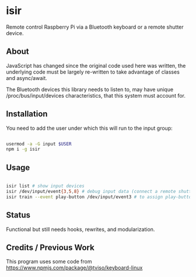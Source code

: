 # isir
Remote control Raspberry Pi via a Bluetooth keyboard or a remote shutter device.

## About

JavaScript has changed since the original code used here was written,
the underlying code must be largely re-written to take advantage of classes and async/await.

The Bluetooth devices this library needs to listen to, may have unique /proc/bus/input/devices characteristics,
that this system must account for.

## Installation

You need to add the user under which this will run to the input group:

```bash

usermod -a -G input $USER
npm i -g isir

```

## Usage

```bash

isir list # show input devices
isir /dev/input/event{3,5,8} # debug input data (connect a remote shutter, run this command, and start pressing buttons)
isir train --event play-button /dev/input/event3 # to assign play-button event run this command on a device of choice and press button on your device (in progress)

```

## Status

Functional but still needs hooks, rewrites, and modularization.

## Credits / Previous Work

This program uses some code from https://www.npmjs.com/package/@tviso/keyboard-linux
